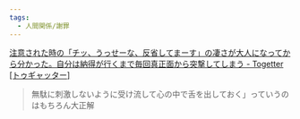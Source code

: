 ```yaml
---
tags:
  - 人間関係/謝罪
---
```

[注意された時の「チッ、うっせーな、反省してまーす」の凄さが大人になってから分かった。自分は納得が行くまで毎回真正面から突撃してしまう - Togetter [トゥギャッター]](https://togetter.com/li/2489892)
>無駄に刺激しないように受け流して心の中で舌を出しておく」っていうのはもちろん大正解
>